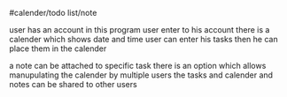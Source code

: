 #calender/todo list/note


user has an account in this program
user enter to his account 
there is a calender which shows date and time
user can enter his tasks then he can place them in the calender


a note can be attached to specific task 
there is an option which allows manupulating the calender by multiple users
the tasks and calender and notes can be shared to other users 
